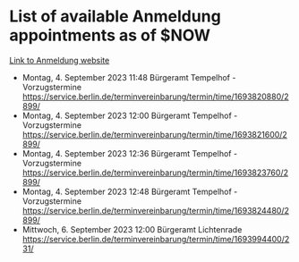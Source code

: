 # List of available Anmeldung appointments as of $NOW
[Link to Anmeldung website](https://service.berlin.de/terminvereinbarung/termin/tag.php?termin=1&anliegen[]=120686&dienstleisterlist=122210,122217,327316,122219,327312,122227,327314,122231,327346,122243,327348,122254,122252,329742,122260,329745,122262,329748,122271,327278,122273,327274,122277,327276,330436,122280,327294,122282,327290,122284,327292,122291,327270,122285,327266,122286,327264,122296,327268,150230,329760,122297,327286,122294,327284,122312,329763,122314,329775,122304,327330,122311,327334,122309,327332,317869,122281,327352,122279,329772,122283,122276,327324,122274,327326,122267,329766,122246,327318,122251,327320,122257,327322,122208,327298,122226,327300&herkunft=http%3A%2F%2Fservice.berlin.de%2Fdienstleistung%2F120686%2F)
- Montag, 4. September 2023 11:48 Bürgeramt Tempelhof - Vorzugstermine https://service.berlin.de/terminvereinbarung/termin/time/1693820880/2899/
- Montag, 4. September 2023 12:00 Bürgeramt Tempelhof - Vorzugstermine https://service.berlin.de/terminvereinbarung/termin/time/1693821600/2899/
- Montag, 4. September 2023 12:36 Bürgeramt Tempelhof - Vorzugstermine https://service.berlin.de/terminvereinbarung/termin/time/1693823760/2899/
- Montag, 4. September 2023 12:48 Bürgeramt Tempelhof - Vorzugstermine https://service.berlin.de/terminvereinbarung/termin/time/1693824480/2899/
- Mittwoch, 6. September 2023 12:00 Bürgeramt Lichtenrade https://service.berlin.de/terminvereinbarung/termin/time/1693994400/231/
